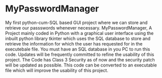 # MyPasswordManager
My first python-cum-SQL based GUI project where we can store and retrieve our passswords whenever necessary.
MyPasswordManager, A Project mainly coded in Python with a graphical user interface using the inbuilt python library tkinter which uses the SQL database to store and retrieve the information for which the user has requested for in the executebale file. 
You must have an SQL database in you PC to run this code. 
Updates will be frequently committed to refine the usability of this project.
The Code has Class 3 Security as of now and the security patch will be updated as possible.
This code can be converted to an executable file which will improve the usability of this project.

